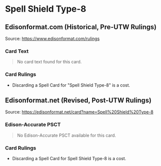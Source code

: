 # Spell Shield Type-8

## Edisonformat.com (Historical, Pre-UTW Rulings)

Source: https://www.edisonformat.com/rulings

### Card Text

> No card text found for this card.

### Card Rulings

*   Discarding a Spell Card for "Spell Shield Type-8" is a cost.

## Edisonformat.net (Revised, Post-UTW Rulings)

Source: https://edisonformat.net/card?name=Spell%20Shield%20Type-8

### Edison-Accurate PSCT

> No Edison-Accurate PSCT available for this card.

### Card Rulings

*   Discarding a Spell Card for Spell Shield Type-8 is a cost.
            